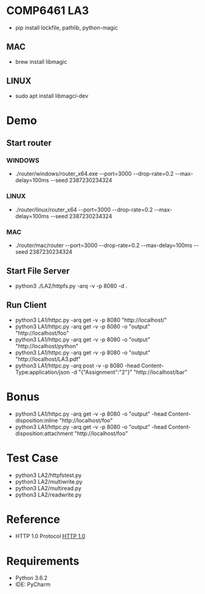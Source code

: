 # COMP6461 LA3
*   pip install lockfile, pathlib, python-magic
## MAC
*   brew install libmagic
## LINUX
*   sudo apt install libmagci-dev

#   Demo
##  Start router
### WINDOWS 
*   ./router/windows/router_x64.exe --port=3000 --drop-rate=0.2 --max-delay=100ms --seed 2387230234324
### LINUX
*   ./router/linux/router_x64 --port=3000 --drop-rate=0.2 --max-delay=100ms --seed 2387230234324
### MAC
*   ./router/mac/router --port=3000 --drop-rate=0.2 --max-delay=100ms --seed 2387230234324

##  Start File Server
*   python3 ./LA2/httpfs.py -arq -v -p 8080 -d .

##  Run Client
*   python3 LA1/httpc.py -arq get -v -p 8080 "http://localhost/"
*   python3 LA1/httpc.py -arq get -v -p 8080 -o "output" "http://localhost/foo"
*   python3 LA1/httpc.py -arq get -v -p 8080 -o "output" "http://localhost/python"
*   python3 LA1/httpc.py -arq get -v -p 8080 -o "output" "http://localhost/LA3.pdf"
*   python3 LA1/httpc.py -arq post -v -p 8080 -head Content-Type:application/json -d "{\"Assignment\":\"2\"}" "http://localhost/bar"

#   Bonus
*   python3 LA1/httpc.py -arq get -v -p 8080 -o "output" -head Content-disposition:inline "http://localhost/foo"
*   python3 LA1/httpc.py -arq get -v -p 8080 -o "output" -head Content-disposition:attachment "http://localhost/foo"

#   Test Case
*   python3 LA2/httpfstest.py
*   python3 LA2/multiwrite.py
*   python3 LA2/multiread.py
*   python3 LA2/readwrite.py

# Reference
* HTTP 1.0 Protocol
[HTTP 1.0](https://www.w3.org/Protocols/HTTP/1.0/spec.html)


# Requirements
* Python 3.6.2
* IDE: PyCharm
